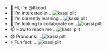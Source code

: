 - 👋 Hi, I’m @lfkood
- 👀 I’m interested in ...![kassi pilt](https://pbs.twimg.com/media/GBoNADzaMAA8rO6?format=jpg&name=large=100x)
- 🌱 I’m currently learning ...![kassi pilt](https://pbs.twimg.com/media/GBoNADzaMAA8rO6?format=jpg&name=large)
- 💞️ I’m looking to collaborate on ...![kassi pilt](https://pbs.twimg.com/media/GBoNADzaMAA8rO6?format=jpg&name=large)
- 📫 How to reach me ...![kassi pilt](https://pbs.twimg.com/media/GBoNADzaMAA8rO6?format=jpg&name=large)
- 😄 Pronouns: ...![kassi pilt](https://pbs.twimg.com/media/GBoNADzaMAA8rO6?format=jpg&name=large)
- ⚡ Fun fact: ...![kassi pilt](https://pbs.twimg.com/media/GBoNADzaMAA8rO6?format=jpg&name=large)


<!---
lfkood/lfkood is a ✨ special ✨ repository because its `README.md` (this file) appears on your GitHub profile.
You can click the Preview link to take a look at your changes.
--->
